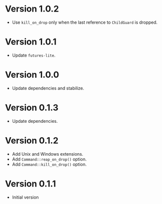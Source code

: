 # Version 1.0.2

- Use `kill_on_drop` only when the last reference to `ChildGuard` is dropped.

# Version 1.0.1

- Update `futures-lite`.

# Version 1.0.0

- Update dependencies and stabilize.

# Version 0.1.3

- Update dependencies.

# Version 0.1.2

- Add Unix and Windows extensions.
- Add `Command::reap_on_drop()` option.
- Add `Command::kill_on_drop()` option.

# Version 0.1.1

- Initial version
